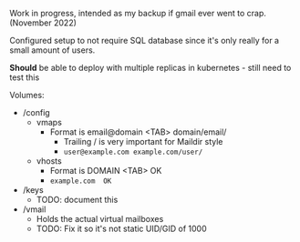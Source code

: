 Work in progress, intended as my backup if gmail ever went to crap. (November 2022)

Configured setup to not require SQL database since it's only really for a small amount of users.

**Should** be able to deploy with multiple replicas in kubernetes - still need to test this

Volumes:
- /config
  - vmaps
    - Format is email@domain \<TAB\> domain/email/
      - Trailing / is very important for Maildir style
      - ```user@example.com example.com/user/```
  - vhosts
    - Format is DOMAIN \<TAB\> OK
    - ```example.com  OK```
- /keys
  - TODO: document this
- /vmail
  - Holds the actual virtual mailboxes
  - TODO: Fix it so it's not static UID/GID of 1000
